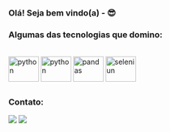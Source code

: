 ### Olá! Seja bem vindo(a) - 😎


### Algumas das tecnologias que domino:

<div style="display: inline_block"><br>
  <img align="center" alt="python" height="50" width="60" src="https://cdn.jsdelivr.net/gh/devicons/devicon/icons/python/python-original.svg"/>
  <img align="center" alt="python" height="50" width="60" src="https://cdn.jsdelivr.net/gh/devicons/devicon/icons/microsoftsqlserver/microsoftsqlserver-plain-wordmark.svg"/>
  <img align="center" alt="pandas" height="50" width="60" src="https://cdn.jsdelivr.net/gh/devicons/devicon/icons/pandas/pandas-original-wordmark.svg"/>
  <img align="center" alt="seleniun" height="50" width="60" src="https://cdn.jsdelivr.net/gh/devicons/devicon/icons/selenium/selenium-original.svg"/>
</div>

  ##

### Contato:

<div> 
  <a href="https://www.linkedin.com/in/barbara-aurora-b4554b196/" target="_blank"><img src="https://img.shields.io/badge/-LinkedIn-%230077B5?style=for-the-badge&logo=linkedin&logoColor=white" target="_blank"></a> 
  <a href = "mailto:brandalizebarbara@gmail.com"><img src="https://img.shields.io/badge/-Gmail-%23333?style=for-the-badge&logo=gmail&logoColor=white" target="_blank"></a>
</div>


